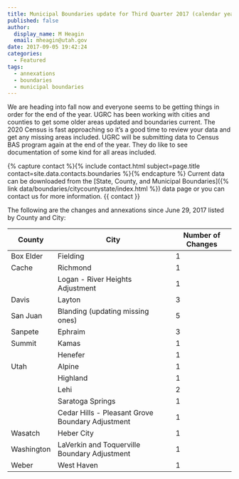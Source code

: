 ```yaml
---
title: Municipal Boundaries update for Third Quarter 2017 (calendar year)
published: false
author:
  display_name: M Heagin
  email: mheagin@utah.gov
date: 2017-09-05 19:42:24
categories:
  - Featured
tags:
  - annexations
  - boundaries
  - municipal boundaries
---
```

We are heading into fall now and everyone seems to be getting things in order for the end of the year. UGRC has been working with cities and counties to get some older areas updated and boundaries current. The 2020 Census is fast approaching so it’s a good time to review your data and get any missing areas included. UGRC will be submitting data to Census BAS program again at the end of the year. They do like to see documentation of some kind for all areas included.

{% capture contact %}{% include contact.html subject=page.title contact=site.data.contacts.boundaries %}{% endcapture %}
Current data can be downloaded from the [State, County, and Municipal Boundaries]({% link data/boundaries/citycountystate/index.html %}) data page or you can contact us for more information. {{ contact }}

The following are the changes and annexations since June 29, 2017 listed by County and City:

| County | City | Number of Changes |
| --- | --- | --- |
| Box Elder | Fielding | 1 |
| Cache | Richmond | 1 |
| | Logan - River Heights Adjustment | 1 |
| Davis | Layton | 3 |
| San Juan | Blanding (updating missing ones) | 5 |
| Sanpete | Ephraim | 3 |
| Summit | Kamas | 1 |
| | Henefer | 1 |
| Utah | Alpine | 1 |
| | Highland | 1 |
| | Lehi | 2 |
| | Saratoga Springs | 1 |
| | Cedar Hills - Pleasant Grove Boundary Adjustment | 1 |
| Wasatch | Heber City | 1 |
| Washington | LaVerkin and Toquerville Boundary Adjustment | 1 |
| Weber | West Haven | 1 |
